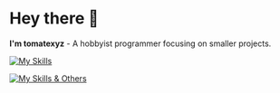# Hey there 👋

**I'm tomatexyz** - A hobbyist programmer focusing on smaller projects.

[![My Skills](https://skillicons.dev/icons?i=js,html,css,nodejs,php,lua,py,java,cs)](https://skillicons.dev)

[![My Skills & Others](https://skillicons.dev/icons?i=discordjs,vue,vite,dotnet,docker)](https://skillicons.dev)
